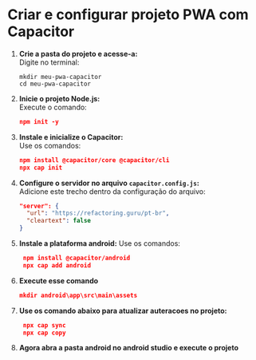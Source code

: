 # Criar e configurar projeto PWA com Capacitor

1. **Crie a pasta do projeto e acesse-a:**  
   Digite no terminal:
   ```
   mkdir meu-pwa-capacitor  
   cd meu-pwa-capacitor
   ```

2. **Inicie o projeto Node.js:**  
   Execute o comando:  
   ```json
   npm init -y

3. **Instale e inicialize o Capacitor:**  
   Use os comandos:  
   ```json
   npm install @capacitor/core @capacitor/cli  
   npx cap init

4. **Configure o servidor no arquivo `capacitor.config.js`:**  
   Adicione este trecho dentro da configuração do arquivo:

   ```json
   "server": {
     "url": "https://refactoring.guru/pt-br",
     "cleartext": false
   }

5. **Instale a plataforma android:**
   Use os comandos:
   
   ```json
    npm install @capacitor/android
    npx cap add android

6. **Execute esse comando**

   ```json
   mkdir android\app\src\main\assets

7. **Use os comando abaixo para atualizar auteracoes no projeto:** 

   ```json
    npx cap sync
    npx cap copy

8. **Agora abra a pasta android no android studio e execute o projeto** 

